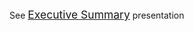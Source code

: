See <span style="font-size:1.25em;">[Executive Summary](https://gitpitch.com/tari-labs/tari-university/master?p=/src/layer2scaling/executive-summary#/)</span> presentation